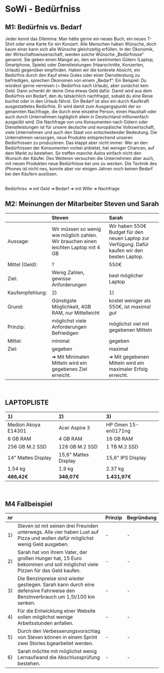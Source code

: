 # SoWi - Bedürfniss

## M1: Bedürfnis vs. Bedarf
Jeder kennt das Dilemma: Man hätte gerne ein neues Buch, ein neues T-Shirt oder eine Karte für ein Konzert: Alle Menschen haben Wünsche, doch kaum einer kann sich alle Wünsche gleichzeitig erfüllen. In der Ökonomik, der Wirtschaftswissenschaft, werden solche Wünsche „Bedürfnisse“ genannt. Sie geben einen Mangel an, den wir bestimmten Gütern (Laptop, Smartphone, Spiele) oder Dienstleistungen (Haarschnitte, Konzerten, Urlaub) gegenüber empfinden. Haben wir die konkrete Absicht, ein Bedürfnis durch den Kauf eines Gutes oder einer Dienstleistung zu befriedigen, sprechen Ökonomen von einem „Bedarf“. Ein Beispiel: Du würdest gerne verreisen (= Bedürfnis nach Urlaub), aber zunächst kein Geld. Dann schenkt dir deine Oma etwas Geld dafür. Damit wird aus dem Bedürfnis ein Bedarf, den du tatsächlich nachfragst, sobald du eine Reise buchst oder in den Urlaub fährst. Ein Bedarf ist also ein durch Kaufkraft ausgestattetes Bedürfnis. Er wird damit zum Ausgangspunkt der so genannten Nachfrage, die durch eine einzelne Person, einen Haushalt oder auch durch Unternehmen tagtäglich allein in Deutschland millionenfach ausgeübt wird. Die Nachfrage von uns Konsumenten nach Gütern oder Dienstleistungen ist für unsere deutsche und europäische Volkswirtschaft, viele Unternehmen und auch den Staat von entscheidender Bedeutung. Die Unternehmen versorgen, neue Produkte entsprechend unseren Bedürfnissen zu produzieren. Das klappt aber nicht immer. Wer an den Bedürfnissen der Konsumenten vorbei anbietet, hat weniger Chancen, auf dem Markt zu bestehen. So treffen manche Autos einfach nicht den Wunsch der Käufer. Des Weiteren versuchen die Unternehmen aber auch, mit neuen Produkten neue Bedürfnisse bei uns zu wecken. Die Technik des iPhones ist nicht neu, konnte aber vor einigen Jahren noch keinen Bedarf bei den Käufern auslösen.
<br><br>

Bedürfniss *➔ mit Geld ➔* Bedarf ➔ *mit Wille* ➔ Nachfrage

## M2: Meinungen der Mitarbeiter Steven und Sarah
| | Steven | Sarah |
| :-- | :-- | :-- |
| Aussage: | Wir müssen so wenig wie möglich zahlen. Wir brauchen einen leichten Laptop mit 4 GB | Wir haben 550€ Budget für den neuen Laptop zur Verfügung. Dafür kaufen wir den besten Laptop.|
| Mittel (Geld): | ? | 550€ |
| Ziel: | Wenig Zahlen, gewisse Anforderungen | best möglicher Laptop |
| Kaufempfehlung: | 2) | 1) |
| Grund: | Günstigste Möglichkeit, 4GB RAM, *nur* Mittelleicht | kostet weniger als 550€, ist *maximal gut* |
| Prinzip: | möglichst viele Anforderungen Befriedigen | möglichst viel mit gegebenen Mitteln |
| Mittel: | minimal | gegeben |
| Ziel: | gegeben | maximal |
| | ➔ Mit Minimalen Mitteln wird ein gegebenes Ziel erreicht. | ➔ Mit gegebenen Mitteln wird ein maximaler Erfolg erreicht. |
<br>

## LAPTOPLISTE
| 1) | 2) | 3) |
| :-- | :-- | :-- |
| Medion Akoya E14301 | Acer Aspire 3 | HP Omen 15-en0171ng |
| 8 GB RAM | 4 GB RAM | 16 GB RAM |
| 256 GB M.2 SSD | 128 GB M.2 SSD | 1 TB M.2 SSD |
| 14" Mattes Display | 15,6" Mattes Display | 15,6" IPS Display |
| 1.54 kg | 1.9 kg | 2.37 kg |
| **486,42€** | **348,07€** | **1.431,97€** |
<br>

## M4 Fallbeispiel

| *nr* | | Prinzip | Begründung |
| --: | :-- | :-- | :-- |
| 1) | Steven ist mit seinen drei Freunden unterwegs. Alle vier haben Lust auf Pizza und wollen dafür möglichst wenig Geld ausgeben. | - | - |
| 2) | Sarah hat von ihrem Vater, der großen Hunger hat, 15 Euro bekommen und soll möglichst viele Pizzen für das Geld kaufen. | - | - |
| 3) | Die Benzinpreise sind wieder gestiegen. Sarah kann durch eine defensive Fahrweise den Benzinverbrauch um 1,5l/100 km senken. | - | - |
| 4) | Für die Entwicklung einer Website sollen möglichst wenige Arbeitsstunden anfallen. | - | - |
| 5) | Durch den Verbesserungsvorschlag von Steven können in einem Sprint zwei Stories bgearbeitet werden. | - | - |
| 6) | Sarah möchte mit möglichst wenig Lernaufwand die Abschlussprüfung bestehen. | - | - |
